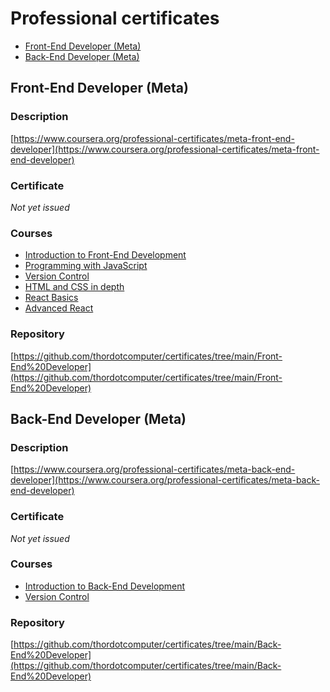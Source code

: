 <!-- omit in toc -->
# Professional certificates

- [Front-End Developer (Meta)](#front-end-developer-meta)
- [Back-End Developer (Meta)](#back-end-developer-meta)

## Front-End Developer (Meta)

<!-- omit in toc -->
### Description

[https://www.coursera.org/professional-certificates/meta-front-end-developer](https://www.coursera.org/professional-certificates/meta-front-end-developer)

<!-- omit in toc -->
### Certificate

*Not yet issued*

<!-- omit in toc -->
### Courses

- [Introduction to Front-End Development](https://www.coursera.org/account/accomplishments/records/65ENNUWMS2L3)
- [Programming with JavaScript](https://www.coursera.org/account/accomplishments/records/C649GETGFY22)
- [Version Control](https://www.coursera.org/account/accomplishments/records/UXYPSMTYUTAP)
- [HTML and CSS in depth](https://www.coursera.org/account/accomplishments/records/WJ8J5SY7T4E6)
- [React Basics](https://www.coursera.org/account/accomplishments/records/5BKDSZTH8PMS)
- [Advanced React](https://www.coursera.org/account/accomplishments/records/T4ENXQ7P4AG4)

<!-- omit in toc -->
### Repository

[https://github.com/thordotcomputer/certificates/tree/main/Front-End%20Developer](https://github.com/thordotcomputer/certificates/tree/main/Front-End%20Developer)

## Back-End Developer (Meta)

<!-- omit in toc -->
### Description

[https://www.coursera.org/professional-certificates/meta-back-end-developer](https://www.coursera.org/professional-certificates/meta-back-end-developer)

<!-- omit in toc -->
### Certificate

*Not yet issued*

<!-- omit in toc -->
### Courses

- [Introduction to Back-End Development](https://www.coursera.org/account/accomplishments/records/6H3RNVJUP5Q8)
- [Version Control](https://www.coursera.org/account/accomplishments/records/UXYPSMTYUTAP)

<!-- omit in toc -->
### Repository

[https://github.com/thordotcomputer/certificates/tree/main/Back-End%20Developer](https://github.com/thordotcomputer/certificates/tree/main/Back-End%20Developer)